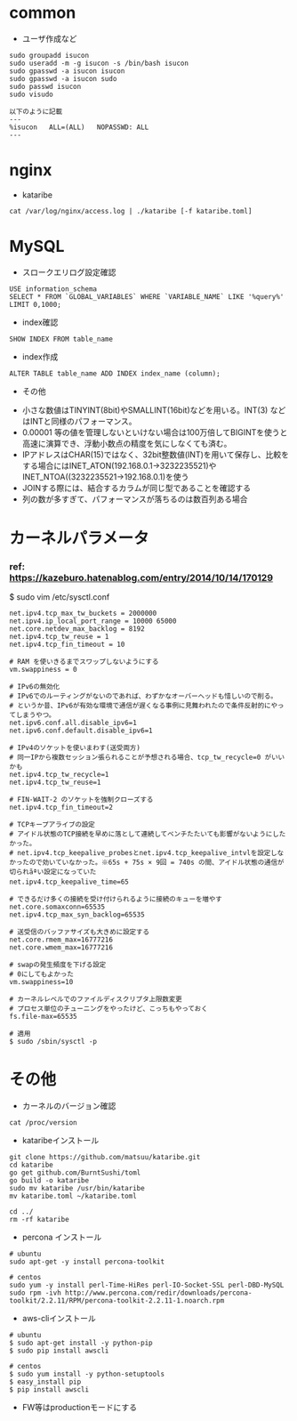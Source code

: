 # common

* ユーザ作成など
```
sudo groupadd isucon
sudo useradd -m -g isucon -s /bin/bash isucon
sudo gpasswd -a isucon isucon
sudo gpasswd -a isucon sudo
sudo passwd isucon
sudo visudo

以下のように記載
---
%isucon   ALL=(ALL)   NOPASSWD: ALL
---
```

# nginx

* kataribe

```
cat /var/log/nginx/access.log | ./kataribe [-f kataribe.toml]
```

# MySQL

* スロークエリログ設定確認

```
USE information_schema
SELECT * FROM `GLOBAL_VARIABLES` WHERE `VARIABLE_NAME` LIKE '%query%' LIMIT 0,1000;
```

* index確認

```
SHOW INDEX FROM table_name
```

* index作成

```
ALTER TABLE table_name ADD INDEX index_name (column);
```

* その他
 - 小さな数値はTINYINT(8bit)やSMALLINT(16bit)などを用いる。INT(3) などはINTと同様のパフォーマンス。
 - 0.00001 等の値を管理しないといけない場合は100万倍してBIGINTを使うと高速に演算でき、浮動小数点の精度を気にしなくても済む。
 - IPアドレスはCHAR(15)ではなく、32bit整数値(INT)を用いて保存し、比較をする場合にはINET_ATON(192.168.0.1→3232235521)やINET_NTOA((3232235521→192.168.0.1)を使う
 - JOINする際には、結合するカラムが同じ型であることを確認する
 - 列の数が多すぎて、パフォーマンスが落ちるのは数百列ある場合

# カーネルパラメータ

### ref: https://kazeburo.hatenablog.com/entry/2014/10/14/170129

$ sudo vim /etc/sysctl.conf

```
net.ipv4.tcp_max_tw_buckets = 2000000
net.ipv4.ip_local_port_range = 10000 65000
net.core.netdev_max_backlog = 8192
net.ipv4.tcp_tw_reuse = 1
net.ipv4.tcp_fin_timeout = 10

# RAM を使いきるまでスワップしないようにする
vm.swappiness = 0

# IPv6の無効化
# IPv6でのルーティングがないのであれば、わずかなオーバーヘッドも惜しいので削る。
# というか昔、IPv6が有効な環境で通信が遅くなる事例に見舞われたので条件反射的にやってしまうやつ。
net.ipv6.conf.all.disable_ipv6=1
net.ipv6.conf.default.disable_ipv6=1

# IPv4のソケットを使いまわす(送受両方)
# 同一IPから複数セッション張られることが予想される場合、tcp_tw_recycle=0 がいいかも
net.ipv4.tcp_tw_recycle=1
net.ipv4.tcp_tw_reuse=1

# FIN-WAIT-2 のソケットを強制クローズする
net.ipv4.tcp_fin_timeout=2

# TCPキープアライブの設定
# アイドル状態のTCP接続を早めに落として連続してベンチたたいても影響がないようにしたかった。
# net.ipv4.tcp_keepalive_probesとnet.ipv4.tcp_keepalive_intvlを設定しなかったので効いていなかった。※65s + 75s × 9回 = 740s の間、アイドル状態の通信が切られãªい設定になっていた
net.ipv4.tcp_keepalive_time=65

# できるだけ多くの接続を受け付けられるように接続のキューを増やす
net.core.somaxconn=65535
net.ipv4.tcp_max_syn_backlog=65535

# 送受信のバッファサイズも大きめに設定する
net.core.rmem_max=16777216
net.core.wmem_max=16777216

# swapの発生頻度を下げる設定
# 0にしてもよかった
vm.swappiness=10

# カーネルレベルでのファイルディスクリプタ上限数変更
# プロセス単位のチューニングをやったけど、こっちもやっておく
fs.file-max=65535
```

```
# 適用
$ sudo /sbin/sysctl -p
```

# その他

* カーネルのバージョン確認

```
cat /proc/version
```

* kataribeインストール

```
git clone https://github.com/matsuu/kataribe.git
cd kataribe
go get github.com/BurntSushi/toml
go build -o kataribe
sudo mv kataribe /usr/bin/kataribe
mv kataribe.toml ~/kataribe.toml

cd ../
rm -rf kataribe
```

* percona インストール

```
# ubuntu
sudo apt-get -y install percona-toolkit

# centos
sudo yum -y install perl-Time-HiRes perl-IO-Socket-SSL perl-DBD-MySQL
sudo rpm -ivh http://www.percona.com/redir/downloads/percona-toolkit/2.2.11/RPM/percona-toolkit-2.2.11-1.noarch.rpm
```

* aws-cliインストール

```
# ubuntu
$ sudo apt-get install -y python-pip
$ sudo pip install awscli

# centos
$ sudo yum install -y python-setuptools
$ easy_install pip
$ pip install awscli
```

* FW等はproductionモードにする
